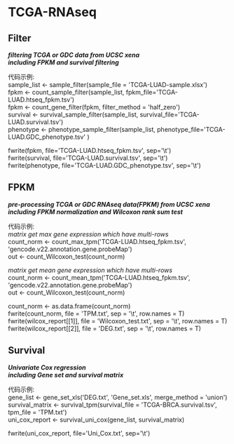 # TCGA-RNAseq
## Filter
***filtering TCGA or GDC data from UCSC xena \
including FPKM and survival filtering***

代码示例: \
sample_list <- sample_filter(sample_file = 'TCGA-LUAD-sample.xlsx') \
fpkm <- count_sample_filter(sample_list, fpkm_file='TCGA-LUAD.htseq_fpkm.tsv') \
fpkm <- count_gene_filter(fpkm, filter_method = 'half_zero') \
survival <- survival_sample_filter(sample_list, survival_file='TCGA-LUAD.survival.tsv') \
phenotype <- phenotype_sample_filter(sample_list, phenotype_file='TCGA-LUAD.GDC_phenotype.tsv' )

fwrite(fpkm, file='TCGA-LUAD.htseq_fpkm.tsv', sep='\t') \
fwrite(survival, file='TCGA-LUAD.survival.tsv', sep='\t') \
fwrite(phenotype, file='TCGA-LUAD.GDC_phenotype.tsv', sep='\t')

## FPKM
***pre-processing TCGA or GDC RNAseq data(FPKM) from UCSC xena \
including FPKM normalization and Wilcoxon rank sum test***

代码示例: \
*matrix get max gene expression which have multi-rows* \
count_norm <- count_max_tpm('TCGA-LUAD.htseq_fpkm.tsv', 'gencode.v22.annotation.gene.probeMap') \
out <- count_Wilcoxon_test(count_norm) 

*matrix get mean gene expression which have multi-rows* \
count_norm <- count_mean_tpm('TCGA-LUAD.htseq_fpkm.tsv', 'gencode.v22.annotation.gene.probeMap') \
out <- count_Wilcoxon_test(count_norm) 

count_norm <- as.data.frame(count_norm) \
fwrite(count_norm, file = 'TPM.txt', sep = '\t', row.names = T) \
fwrite(wilcox_report[[1]], file = 'Wilcoxon_test.txt', sep = '\t', row.names = T) \
fwrite(wilcox_report[[2]], file = 'DEG.txt', sep = '\t', row.names = T)

## Survival
***Univariate Cox regression \
including Gene set and survival matrix***

代码示例: \
gene_list <- gene_set_xls('DEG.txt', 'Gene_set.xls', merge_method = 'union') \
survival_matrix <- survival_tpm(survival_file = 'TCGA-BRCA.survival.tsv', tpm_file = 'TPM.txt') \
uni_cox_report <- survival_uni_cox(gene_list, survival_matrix)

fwrite(uni_cox_report, file='Uni_Cox.txt', sep='\t')
